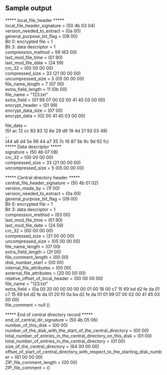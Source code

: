 ## Sample output
  
***** local_file_header *****  
local_file_header_signature = (50 4b 03 04)  
version_needed_to_extract = (0a 00)  
general_purpose_bit_flag = (09 00)  
        Bit 0: encrypted file = 1  
        Bit 3: data descriptor = 1  
compression_method = 99 (63 00)  
last_mod_file_time = (01 90)  
last_mod_file_date = (24 59)  
crc_32 = (00 00 00 00)  
compressed_size = 33 (21 00 00 00)  
uncompressed_size = 5 (05 00 00 00)  
file_name_length = 7 (07 00)  
extra_field_length = 11 (0b 00)  
file_name = "123.txt"  
extra_field = (01 99 07 00 02 00 41 45 03 00 00)  
        encrypt_header = (01 99)  
        encrypt_data_size = (07 00)  
        encrypt_data = (02 00 41 45 03 00 00)  
  
file_data =  
(5f ac 12 cc 83 83 12 6e 29 d9 19 4d 21 93 03 49)  
...  
(44 a6 d4 5e 96 44 a7 35 7c f6 87 5b 9c 9d 92 fc)  
***** Data descriptor *****  
signature = (50 4b 07 08)  
crc_32 = (00 00 00 00)  
compressed_size = 33 (21 00 00 00)  
uncompressed_size = 5 (05 00 00 00)  
  
  
***** Central directory header *****  
central_file_header_signature = (50 4b 01 02)  
version_made_by = (1f 00)  
version_needed_to_extract = (0a 00)  
general_purpose_bit_flag = (09 00)  
Bit 0: encrypted file = 1  
Bit 3: data descriptor = 1  
compression_method = (63 00)  
last_mod_file_time = (01 90)  
last_mod_file_date = (24 59)  
crc_32 = (00 00 00 00)  
compressed_size = (21 00 00 00)  
uncompressed_size = (05 00 00 00)  
file_name_length = (07 00)  
extra_field_length = (2f 00)  
file_comment_length = (00 00)  
disk_number_start = (00 00)  
internal_file_attributes = (00 00)  
external_file_attributes = (20 00 00 00)  
relative_offset_of_local_header = (00 00 00 00)  
file_name = "123.txt"  
extra_field = (0a 00 20 00 00 00 00 00 01 00 18 00 c7 15 69 bd d2 fe da 01 c7 15 69 bd d2 fe da 01 20 f0 0a ba d2 fe da 01 01 99 07 00 02 00 41 45 03 00 00)  
file_comment = null ()  
  
  
***** End of central directory record *****  
end_of_central_dir_signature = (50 4b 05 06)  
number_of_this_disk = (00 00)  
number_of_the_disk_with_the_start_of_the_central_directory = (00 00)  
total_number_of_entries_in_the_central_directory_on_this_disk = (01 00)  
total_number_of_entries_in_the_central_directory = (01 00)  
size_of_the_central_directory = (64 00 00 00)  
offset_of_start_of_central_directory_with_respect_to_the_starting_disk_number = (61 00 00 00)  
ZIP_file_comment_length = (00 00)  
ZIP_file_comment = ()  
